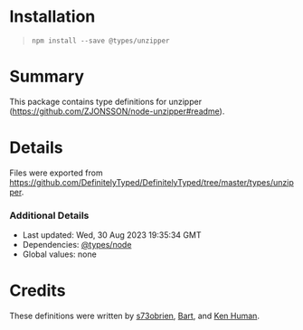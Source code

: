 # Installation
> `npm install --save @types/unzipper`

# Summary
This package contains type definitions for unzipper (https://github.com/ZJONSSON/node-unzipper#readme).

# Details
Files were exported from https://github.com/DefinitelyTyped/DefinitelyTyped/tree/master/types/unzipper.

### Additional Details
 * Last updated: Wed, 30 Aug 2023 19:35:34 GMT
 * Dependencies: [@types/node](https://npmjs.com/package/@types/node)
 * Global values: none

# Credits
These definitions were written by [s73obrien](https://github.com/s73obrien), [Bart](https://github.com/bartje321), and [Ken Human](https://github.com/kenhuman).
